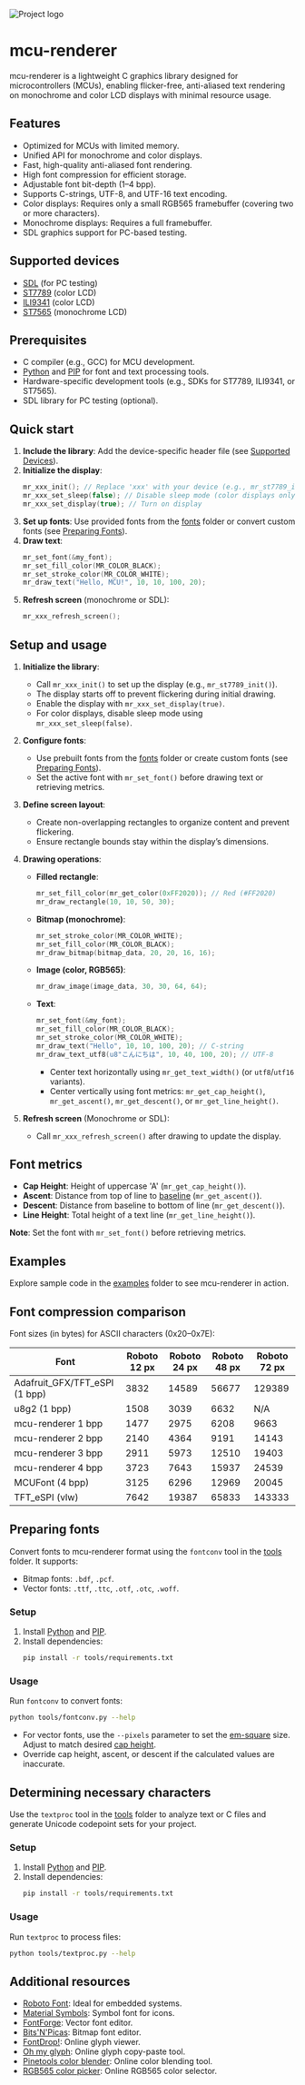 ![Project logo](docs/img/mcu-renderer-title.png)

# mcu-renderer

mcu-renderer is a lightweight C graphics library designed for microcontrollers (MCUs), enabling flicker-free, anti-aliased text rendering on monochrome and color LCD displays with minimal resource usage.

## Features

- Optimized for MCUs with limited memory.
- Unified API for monochrome and color displays.
- Fast, high-quality anti-aliased font rendering.
- High font compression for efficient storage.
- Adjustable font bit-depth (1–4 bpp).
- Supports C-strings, UTF-8, and UTF-16 text encoding.
- Color displays: Requires only a small RGB565 framebuffer (covering two or more characters).
- Monochrome displays: Requires a full framebuffer.
- SDL graphics support for PC-based testing.

## Supported devices

- [SDL](docs/supported-devices.md#sdl) (for PC testing)
- [ST7789](docs/supported-devices.md#st7789) (color LCD)
- [ILI9341](docs/supported-devices.md#ili9341) (color LCD)
- [ST7565](docs/supported-devices.md#st7565) (monochrome LCD)

## Prerequisites

- C compiler (e.g., GCC) for MCU development.
- [Python](https://www.python.org) and [PIP](https://pip.pypa.io/en/stable/) for font and text processing tools.
- Hardware-specific development tools (e.g., SDKs for ST7789, ILI9341, or ST7565).
- SDL library for PC testing (optional).

## Quick start

1. **Include the library**: Add the device-specific header file (see [Supported Devices](docs/supported-devices.md)).
2. **Initialize the display**:
   ```c
   mr_xxx_init(); // Replace 'xxx' with your device (e.g., mr_st7789_init)
   mr_xxx_set_sleep(false); // Disable sleep mode (color displays only)
   mr_xxx_set_display(true); // Turn on display
   ```
3. **Set up fonts**: Use provided fonts from the [fonts](fonts) folder or convert custom fonts (see [Preparing Fonts](#preparing-fonts)).
4. **Draw text**:
   ```c
   mr_set_font(&my_font);
   mr_set_fill_color(MR_COLOR_BLACK);
   mr_set_stroke_color(MR_COLOR_WHITE);
   mr_draw_text("Hello, MCU!", 10, 10, 100, 20);
   ```
5. **Refresh screen** (monochrome or SDL):
   ```c
   mr_xxx_refresh_screen();
   ```
## Setup and usage

1. **Initialize the library**:
   - Call `mr_xxx_init()` to set up the display (e.g., `mr_st7789_init()`).
   - The display starts off to prevent flickering during initial drawing.
   - Enable the display with `mr_xxx_set_display(true)`.
   - For color displays, disable sleep mode using `mr_xxx_set_sleep(false)`.

2. **Configure fonts**:
   - Use prebuilt fonts from the [fonts](fonts) folder or create custom fonts (see [Preparing Fonts](#preparing-fonts)).
   - Set the active font with `mr_set_font()` before drawing text or retrieving metrics.

3. **Define screen layout**:
   - Create non-overlapping rectangles to organize content and prevent flickering.
   - Ensure rectangle bounds stay within the display’s dimensions.

4. **Drawing operations**:
   - **Filled rectangle**:
     ```c
     mr_set_fill_color(mr_get_color(0xFF2020)); // Red (#FF2020)
     mr_draw_rectangle(10, 10, 50, 30);
     ```
   - **Bitmap (monochrome)**:
     ```c
     mr_set_stroke_color(MR_COLOR_WHITE);
     mr_set_fill_color(MR_COLOR_BLACK);
     mr_draw_bitmap(bitmap_data, 20, 20, 16, 16);
     ```
   - **Image (color, RGB565)**:
     ```c
     mr_draw_image(image_data, 30, 30, 64, 64);
     ```
   - **Text**:
     ```c
     mr_set_font(&my_font);
     mr_set_fill_color(MR_COLOR_BLACK);
     mr_set_stroke_color(MR_COLOR_WHITE);
     mr_draw_text("Hello", 10, 10, 100, 20); // C-string
     mr_draw_text_utf8(u8"こんにちは", 10, 40, 100, 20); // UTF-8
     ```
     - Center text horizontally using `mr_get_text_width()` (or `utf8`/`utf16` variants).
     - Center vertically using font metrics: `mr_get_cap_height()`, `mr_get_ascent()`, `mr_get_descent()`, or `mr_get_line_height()`.

5. **Refresh screen** (Monochrome or SDL):
   - Call `mr_xxx_refresh_screen()` after drawing to update the display.

## Font metrics

- **Cap Height**: Height of uppercase 'A' (`mr_get_cap_height()`).
- **Ascent**: Distance from top of line to [baseline](https://en.wikipedia.org/wiki/Baseline_(typography)) (`mr_get_ascent()`).
- **Descent**: Distance from baseline to bottom of line (`mr_get_descent()`).
- **Line Height**: Total height of a text line (`mr_get_line_height()`).

**Note**: Set the font with `mr_set_font()` before retrieving metrics.

## Examples

Explore sample code in the [examples](examples) folder to see mcu-renderer in action.

## Font compression comparison

Font sizes (in bytes) for ASCII characters (0x20–0x7E):

| Font                          | Roboto 12 px | Roboto 24 px | Roboto 48 px | Roboto 72 px |
|-------------------------------|--------------|--------------|--------------|--------------|
| Adafruit_GFX/TFT_eSPI (1 bpp) | 3832         | 14589        | 56677        | 129389       |
| u8g2 (1 bpp)                  | 1508         | 3039         | 6632         | N/A          |
| mcu-renderer 1 bpp            | 1477         | 2975         | 6208         | 9663         |
| mcu-renderer 2 bpp            | 2140         | 4364         | 9191         | 14143        |
| mcu-renderer 3 bpp            | 2911         | 5973         | 12510        | 19403        |
| mcu-renderer 4 bpp            | 3723         | 7643         | 15937        | 24539        |
| MCUFont (4 bpp)               | 3125         | 6296         | 12969        | 20045        |
| TFT_eSPI (vlw)                | 7642         | 19387        | 65833        | 143333       |

## Preparing fonts

Convert fonts to mcu-renderer format using the `fontconv` tool in the [tools](tools) folder. It supports:
- Bitmap fonts: `.bdf`, `.pcf`.
- Vector fonts: `.ttf`, `.ttc`, `.otf`, `.otc`, `.woff`.

### Setup
1. Install [Python](https://www.python.org) and [PIP](https://pip.pypa.io/en/stable/).
2. Install dependencies:
   ```bash
   pip install -r tools/requirements.txt
   ```

### Usage
Run `fontconv` to convert fonts:
```bash
python tools/fontconv.py --help
```

- For vector fonts, use the `--pixels` parameter to set the [em-square](https://en.wikipedia.org/wiki/Em_(typography)) size. Adjust to match desired [cap height](https://en.wikipedia.org/wiki/Cap_height).
- Override cap height, ascent, or descent if the calculated values are inaccurate.

## Determining necessary characters

Use the `textproc` tool in the [tools](tools) folder to analyze text or C files and generate Unicode codepoint sets for your project.

### Setup
1. Install [Python](https://www.python.org) and [PIP](https://pip.pypa.io/en/stable/).
2. Install dependencies:
   ```bash
   pip install -r tools/requirements.txt
   ```

### Usage
Run `textproc` to process files:
```bash
python tools/textproc.py --help
```

## Additional resources

- [Roboto Font](https://fonts.google.com/specimen/Roboto): Ideal for embedded systems.
- [Material Symbols](https://fonts.google.com/icons): Symbol font for icons.
- [FontForge](https://fontforge.org/): Vector font editor.
- [Bits'N'Picas](https://github.com/kreativekorp/bitsnpicas): Bitmap font editor.
- [FontDrop!](https://fontdrop.info/): Online glyph viewer.
- [Oh my glyph](https://www.ohmyglyph.com/): Online glyph copy-paste tool.
- [Pinetools color blender](https://pinetools.com/blend-colors): Online color blending tool.
- [RGB565 color picker](https://rgbcolorpicker.com/565): Online RGB565 color selector.

